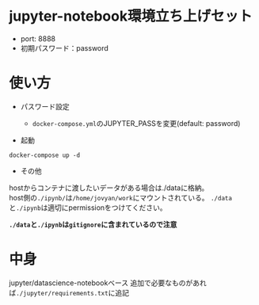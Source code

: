 # jupyter-notebook環境立ち上げセット

- port: 8888
- 初期パスワード：password


# 使い方

- パスワード設定
  - `docker-compose.yml`のJUPYTER_PASSを変更(default: password)

- 起動

```
docker-compose up -d
```

- その他

hostからコンテナに渡したいデータがある場合は./dataに格納。  
host側の`./ipynb/`は`/home/jovyan/work`にマウントされている。
`./data`と`./ipynb`は適切にpermissionをつけてください。


**`./data`と`./ipynb`は`gitignore`に含まれているので注意**

# 中身

jupyter/datascience-notebookベース
追加で必要なものがあれば`./jupyter/requirements.txt`に追記


